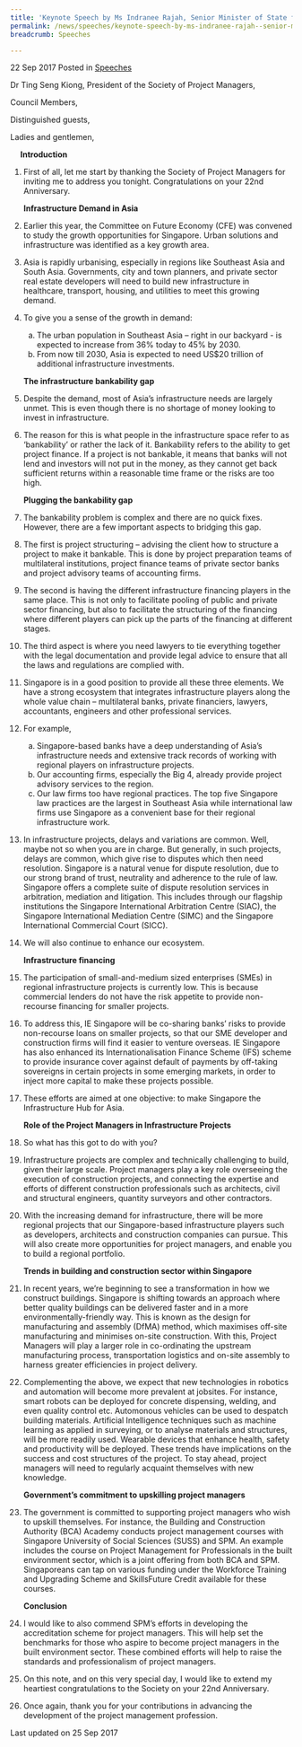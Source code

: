 ```yaml
---
title: 'Keynote Speech by Ms Indranee Rajah, Senior Minister of State for Law and Finance, at Society of Project Managers'' 22nd Anniversary Dinner'
permalink: /news/speeches/keynote-speech-by-ms-indranee-rajah--senior-minister-of-state-fo
breadcrumb: Speeches

---
```



22 Sep 2017 Posted in [Speeches](/news/speeches)  

Dr Ting Seng Kiong, President of the Society of Project Managers,
  
Council Members,
  
Distinguished guests,
  
Ladies and gentlemen,


<p style="margin-left: 18px; font-weight:bold">Introduction</p>

 1. First of all, let me start by thanking the Society of Project Managers for inviting me to address you tonight. Congratulations on your 22nd Anniversary.
    
    **Infrastructure Demand in Asia**

 2. Earlier this year, the Committee on Future Economy (CFE) was convened to study the growth opportunities for Singapore. Urban solutions and infrastructure was identified as a key growth area.

 

 3. Asia is rapidly urbanising, especially in regions like Southeast Asia and South Asia. Governments, city and town planners, and private sector real estate developers will need to build new infrastructure in healthcare, transport, housing, and utilities to meet this growing demand.


 4. To give you a sense of the growth in demand:
    <ol style="list-style-type: lower-alpha">
    <li>The urban population in Southeast Asia – right in our backyard - is expected to increase from 36% today to 45% by 2030.</li>
    <li> From now till 2030, Asia is expected to need US$20 trillion of additional infrastructure investments.    </li>
    </ol>

    **The infrastructure bankability gap**

 5. Despite the demand, most of Asia’s infrastructure needs are largely unmet. This is even though there is no shortage of money looking to invest in infrastructure.

 

 6. The reason for this is what people in the infrastructure space refer to as ‘bankability’ or rather the lack of it. Bankability refers to the ability to get project finance. If a project is not bankable, it means that banks will not lend and investors will not put in the money, as they cannot get back sufficient returns within a reasonable time frame or the risks are too high.

    **Plugging the bankability gap**


 7. The bankability problem is complex and there are no quick fixes. However, there are a few important aspects to bridging this gap.

 

 8. The first is project structuring – advising the client how to structure a project to make it bankable. This is done by project preparation teams of multilateral institutions, project finance teams of private sector banks and project advisory teams of accounting firms.

 

 9. The second is having the different infrastructure financing players in the same place. This is not only to facilitate pooling of public and private sector financing, but also to facilitate the structuring of the financing where different players can pick up the parts of the financing at different stages.

 

10. The third aspect is where you need lawyers to tie everything together with the legal documentation and provide legal advice to ensure that all the laws and regulations are complied with.

 

11. Singapore is in a good position to provide all these three elements. We have a strong ecosystem that integrates infrastructure players along the whole value chain – multilateral banks, private financiers, lawyers, accountants, engineers and other professional services.



12. For example,
    <ol style="list-style-type: lower-alpha">
    <li>Singapore-based banks have a deep understanding of Asia’s infrastructure needs and extensive track records of working with           regional players on infrastructure projects.</li>
    <li>Our accounting firms, especially the Big 4, already provide project advisory services to the region.</li>
    <li>Our law firms too have regional practices. The top five Singapore law practices are the largest in Southeast Asia while             international law firms use Singapore as a convenient base for their regional infrastructure work.</li>
    </ol>



13. In infrastructure projects, delays and variations are common. Well, maybe not so when you are in charge. But generally, in such projects, delays are common, which give rise to disputes which then need resolution. Singapore is a natural venue for dispute resolution, due to our strong brand of trust, neutrality and adherence to the rule of law. Singapore offers a complete suite of dispute resolution services in arbitration, mediation and litigation. This includes through our flagship institutions the Singapore International Arbitration Centre (SIAC), the Singapore International Mediation Centre (SIMC) and the Singapore International Commercial Court (SICC). 

 

14. We will also continue to enhance our ecosystem.
    
    **Infrastructure financing**

15. The participation of small-and-medium sized enterprises (SMEs) in regional infrastructure projects is currently low. This is because commercial lenders do not have the risk appetite to provide non-recourse financing for smaller projects.

 

16. To address this, IE Singapore will be co-sharing banks’ risks to provide non-recourse loans on smaller projects, so that our SME developer and construction firms will find it easier to venture overseas. IE Singapore has also enhanced its Internationalisation Finance Scheme (IFS) scheme to provide insurance cover against default of payments by off-taking sovereigns in certain projects in some emerging markets, in order to inject more capital to make these projects possible.

 

17. These efforts are aimed at one objective: to make Singapore the Infrastructure Hub for Asia.
    
    **Role of the Project Managers in Infrastructure Projects**

18. So what has this got to do with you?


19. Infrastructure projects are complex and technically challenging to build, given their large scale. Project managers play a key role overseeing the execution of construction projects, and connecting the expertise and efforts of different construction professionals such as architects, civil and structural engineers, quantity surveyors and other contractors.


20. With the increasing demand for infrastructure, there will be more regional projects that our Singapore-based infrastructure players such as developers, architects and construction companies can pursue. This will also create more opportunities for project managers, and enable you to build a regional portfolio.
    
    **Trends in building and construction sector within Singapore**


21. In recent years, we’re beginning to see a transformation in how we construct buildings.  Singapore is shifting towards an approach where better quality buildings can be delivered faster and in a more environmentally-friendly way. This is known as the design for manufacturing and assembly (DfMA) method, which maximises off-site manufacturing and minimises on-site construction.  With this, Project Managers will play a larger role in co-ordinating the upstream manufacturing process, transportation logistics and on-site assembly to harness greater efficiencies in project delivery.

 

22. Complementing the above, we expect that new technologies in robotics and automation will become more prevalent at jobsites. For instance, smart robots can be deployed for concrete dispensing, welding, and even quality control etc. Automonous vehicles can be used to despatch building materials. Artificial Intelligence techniques such as machine learning as applied in surveying, or to analyse materials and structures, will be more readily used. Wearable devices that enhance health, safety and productivity will be deployed. These trends have implications on the success and cost structures of the project. To stay ahead, project managers will need to regularly acquaint themselves with new knowledge.

    **Government’s commitment to upskilling project managers**


23. The government is committed to supporting project managers who wish to upskill themselves. For instance, the Building and Construction Authority (BCA) Academy conducts project management courses with Singapore University of Social Sciences (SUSS) and SPM.  An example includes the course on Project Management for Professionals in the built environment sector, which is a joint offering from both BCA and SPM. Singaporeans can tap on various funding under the Workforce Training and Upgrading Scheme and SkillsFuture Credit available for these courses.
    
    **Conclusion**

24. I would like to also commend SPM’s efforts in developing the accreditation scheme for project managers. This will help set the benchmarks for those who aspire to become project managers in the built environment sector. These combined efforts will help to raise the standards and professionalism of project managers.

 
25. On this note, and on this very special day, I would like to extend my heartiest congratulations to the Society on your 22nd Anniversary.


26. Once again, thank you for your contributions in advancing the development of the project management profession.

<p class="right-side-updated">Last updated on 25 Sep 2017</p>
